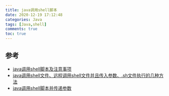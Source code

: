 ```yaml
---
title: java调用shell脚本
date: 2020-12-19 17:12:48
categories: Java
tags: [Java,shell]
comments: true
toc: true
---
```



## 参考

- [java调用shell脚本及注意事项](https://blog.csdn.net/sayoko06/article/details/88797838)
- [java调用shell文件、远程调用shell文件并且传入参数、.sh文件执行的几种方法](https://blog.csdn.net/qq_39477018/article/details/88849003)
- [java调用shell脚本并传递参数](https://blog.csdn.net/dream_broken/article/details/54289008)

